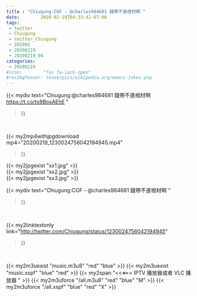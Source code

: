 ```yaml
---
title : "Chiugung:CGF - @charles984681 錢帶不進棺材啊 "
date:        2020-02-19T04:33:42-07:00
tags:
 - twitter
 - Chiugung
 - twitter_Chiugung
 - 202002
 - 20200219
 - 20200219_04
categories:
 - 20200219
#icon:        "fas fa-lock-open"
#resImgTeaser: teaserpics/wikipedia.org/emacs-jokes.png
---
```


{{< mydiv text="Chiugung:@charles984681 錢帶不進棺材啊 https://t.co/tx8BosAEhE "
>}}
<br>


{{< my2mp4withjpgdownload mp4="20200219_1230024756042194945.mp4"
>}}

{{< my2jpgexist "xx1.jpg" >}}<br>
{{< my2jpgexist "xx2.jpg" >}}<br>
{{< my2jpgexist "xx3.jpg" >}}<br>



{{< mydiv text="Chiugung:CGF - @charles984681 錢帶不進棺材啊 "
>}}
<br>

{{< my2linktextonly link="http://twitter.com/Chiugung/status/1230024756042194945"
>}}


<br>

{{< my2m3uexist "music.m3u8" "red"  "blue" >}} {{< my2m3uexist "music.xspf" "blue" "red"  >}} {{< my2span "<<<=== IPTV 播放器或者 VLC 播放器 " >}} {{< my2m3uforce "/all.m3u8" "red"  "blue" "M" >}} {{< my2m3uforce "/all.xspf" "blue" "red"  "X" >}} 
